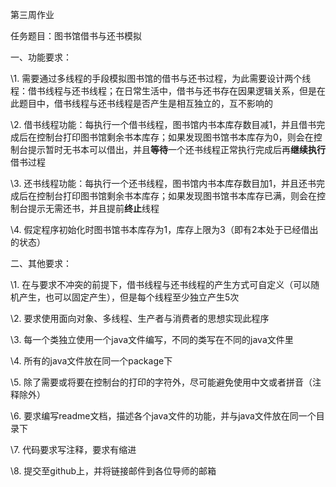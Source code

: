 第三周作业

任务题目：图书馆借书与还书模拟

一、功能要求：

\1.    需要通过多线程的手段模拟图书馆的借书与还书过程，为此需要设计两个线程：借书线程与还书线程；在日常生活中，借书与还书存在因果逻辑关系，但是在此题目中，借书线程与还书线程是否产生是相互独立的，互不影响的

\2.    借书线程功能：每执行一个借书线程，图书馆内书本库存数目减1，并且借书完成后在控制台打印图书馆剩余书本库存；如果发现图书馆书本库存为0，则会在控制台提示暂时无书本可以借出，并且**等待**一个还书线程正常执行完成后再**继续执行**借书过程

\3.    还书线程功能：每执行一个还书线程，图书馆内书本库存数目加1，并且还书完成后在控制台打印图书馆剩余书本库存；如果发现图书馆书本库存已满，则会在控制台提示无需还书，并且提前**终止**线程

\4.    假定程序初始化时图书馆书本库存为1，库存上限为3（即有2本处于已经借出的状态）

二、其他要求：

\1.   在与要求不冲突的前提下，借书线程与还书线程的产生方式可自定义（可以随机产生，也可以固定产生），但是每个线程至少独立产生5次

\2.   要求使用面向对象、多线程、生产者与消费者的思想实现此程序

\3.   每一个类独立使用一个java文件编写，不同的类写在不同的java文件里

\4.   所有的java文件放在同一个package下

\5.   除了需要或将要在控制台的打印的字符外，尽可能避免使用中文或者拼音（注释除外）

\6.   要求编写readme文档，描述各个java文件的功能，并与java文件放在同一个目录下

\7.   代码要求写注释，要求有缩进

\8.   提交至github上，并将链接邮件到各位导师的邮箱
